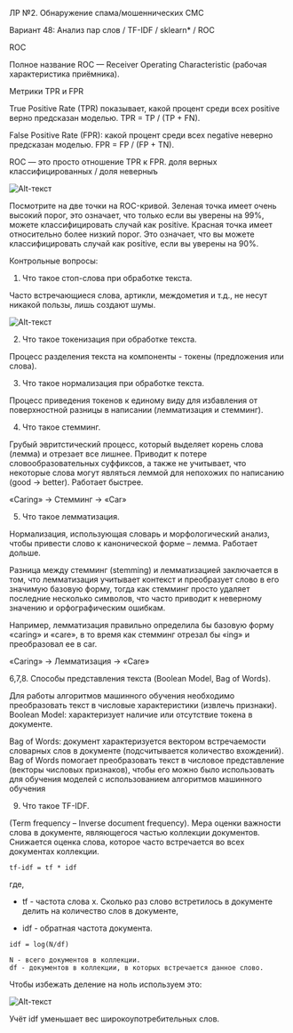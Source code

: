 ЛР №2. Обнаружение спама/мошеннических СМС

Вариант 48: Анализ пар слов / TF-IDF / sklearn* / ROC


ROC

Полное название ROC — Receiver Operating Characteristic (рабочая характеристика приёмника).

Метрики TPR и FPR

True Positive Rate (TPR) показывает, какой процент среди всех positive верно предсказан моделью.
TPR = TP / (TP + FN).

False Positive Rate (FPR): какой процент среди всех negative неверно предсказан моделью.
FPR = FP / (FP + TN).

ROC — это просто отношение TPR к FPR. доля верных классифицированных / доля неверныъ

![Alt-текст](https://pythonru.com/wp-content/uploads/2021/04/roc-krivaya.png)

Посмотрите на две точки на ROC-кривой. Зеленая точка имеет очень высокий порог, это означает, что только если вы уверены на 99%, можете классифицировать случай как positive. Красная точка имеет относительно более низкий порог. Это означает, что вы можете классифицировать случай как positive, если вы уверены на 90%.


 Контрольные вопросы:
 1. Что такое стоп-слова при обработке текста.
 
 Часто встречающиеся слова, артикли, междометия и т.д., не несут никакой пользы, лишь создают шумы.
 
![Alt-текст](https://miro.medium.com/max/720/1*R1NmayfziRv8QKKUw4dt_w.png)

 2.	Что такое токенизация при обработке текста.
 
 Процесс разделения текста на компоненты - токены (предложения или слова).
 
 3.	Что такое нормализация при обработке текста.
 
 Процесс приведения токенов к единому виду для избавления от поверхностной разницы в написании (лемматизация и стемминг).
 
 4. Что такое стемминг.
 
 Грубый эвритстический процесс, который выделяет корень слова (лемма) и отрезает все лишнее. Приводит к потере словообразовательных суффиксов, а также не учитывает, что некоторые слова могут являться леммой для непохожих по написанию (good -> better). Работает быстрее.
 
 «Caring» -> Стемминг -> «Car»
 
 5. Что такое лемматизация.
 
 Нормализация, использующая словарь и морфологический анализ, чтобы привести слово к канонической форме – лемма. Работает дольше.
 
 Разница между стемминг (stemming) и лемматизацией заключается в том, что лемматизация учитывает контекст и преобразует слово в его значимую базовую форму, тогда как стемминг просто удаляет последние несколько символов, что часто приводит к неверному значению и орфографическим ошибкам.

Например, лемматизация правильно определила бы базовую форму «caring» и «care», в то время как стемминг отрезал бы «ing» и преобразовал ее в car.

«Caring» -> Лемматизация -> «Care»
 
 6,7,8.	Способы представления текста (Boolean Model, Bag of Words).
 
 Для работы алгоритмов машинного обучения необходимо преобразовать текст в числовые характеристики (извлечь признаки). Boolean Model: характеризует наличие или отсутствие токена в документе. 
 
 Bag of Words: документ характеризуется вектором встречаемости словарных слов в документе (подсчитывается количество вхождений).  Bag of Words помогает преобразовать текст в числовое представление (векторы числовых признаков), чтобы его можно было использовать для обучения моделей с использованием алгоритмов машинного обучения
 
 9. Что такое TF-IDF.
 
 (Term frequency – Inverse document frequency). Мера оценки важности слова в документе, являющегося частью коллекции документов. Снижается оценка слова, которое часто встречается во всех документах коллекции.
 
 ```
 tf-idf = tf * idf
 ```
 где,

* tf - частота слова x. Сколько раз слово встретилось в документе делить на количество слов в документе,

* idf - обратная частота документа.

```
idf = log(N/df)

N - всего документов в коллекции.
df - документов в коллекции, в которых встречается данное слово.
```

Чтобы избежать деление на ноль используем это:

![Alt-текст](https://miro.medium.com/max/720/1*8TT1FmB6Kvl5PoDvozbWtQ.png)

 Учёт idf уменьшает вес широкоупотребительных слов.
 
